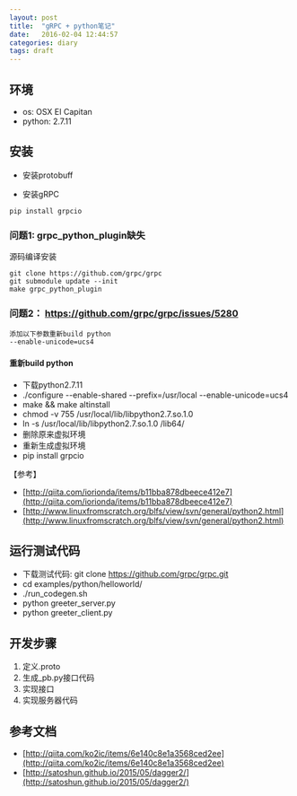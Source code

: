 ```yaml
---
layout: post
title:  "gRPC + python笔记"
date:   2016-02-04 12:44:57
categories: diary
tags: draft
---
```


## 环境

* os: OSX EI Capitan
* python: 2.7.11

## 安装

* 安装protobuff

* 安装gRPC

```
pip install grpcio
```

### 问题1: grpc_python_plugin缺失

源码编译安装

```
git clone https://github.com/grpc/grpc
git submodule update --init
make grpc_python_plugin
```

### 问题2： https://github.com/grpc/grpc/issues/5280

```
添加以下参数重新build python
--enable-unicode=ucs4
```

#### 重新build python

* 下载python2.7.11 
* ./configure --enable-shared --prefix=/usr/local --enable-unicode=ucs4
* make && make altinstall
* chmod -v 755 /usr/local/lib/libpython2.7.so.1.0
* ln -s /usr/local/lib/libpython2.7.so.1.0 /lib64/
* 删除原来虚拟环境
* 重新生成虚拟环境
* pip install grpcio

【参考】

* [http://qiita.com/iorionda/items/b11bba878dbeece412e7](http://qiita.com/iorionda/items/b11bba878dbeece412e7)
* [http://www.linuxfromscratch.org/blfs/view/svn/general/python2.html](http://www.linuxfromscratch.org/blfs/view/svn/general/python2.html)

## 运行测试代码

* 下载测试代码: git clone https://github.com/grpc/grpc.git
* cd examples/python/helloworld/
* ./run_codegen.sh
* python greeter_server.py
* python greeter_client.py

## 开发步骤

1. 定义.proto
2. 生成_pb.py接口代码
3. 实现接口
4. 实现服务器代码

## 参考文档

* [http://qiita.com/ko2ic/items/6e140c8e1a3568ced2ee](http://qiita.com/ko2ic/items/6e140c8e1a3568ced2ee)
* [http://satoshun.github.io/2015/05/dagger2/](http://satoshun.github.io/2015/05/dagger2/)

